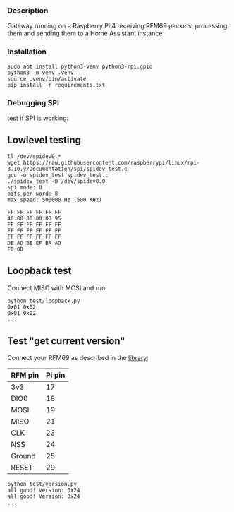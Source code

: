 ### Description
Gateway running on a Raspberry Pi 4 receiving RFM69 packets, processing them
and sending them to a Home Assistant instance

### Installation
```
sudo apt install python3-venv python3-rpi.gpio
python3 -m venv .venv
source .venv/bin/activate
pip install -r requirements.txt
```

### Debugging SPI
[test](https://www.raspberrypi.org/documentation/hardware/raspberrypi/spi/README.md) if SPI is working:

## Lowlevel testing

```
ll /dev/spidev0.*
wget https://raw.githubusercontent.com/raspberrypi/linux/rpi-3.10.y/Documentation/spi/spidev_test.c
gcc -o spidev_test spidev_test.c
./spidev_test -D /dev/spidev0.0
spi mode: 0
bits per word: 8
max speed: 500000 Hz (500 KHz)

FF FF FF FF FF FF
40 00 00 00 00 95
FF FF FF FF FF FF
FF FF FF FF FF FF
FF FF FF FF FF FF
DE AD BE EF BA AD
F0 0D
```

## Loopback test

Connect MISO with MOSI and run:
```
python test/loopback.py
0x01 0x02
0x01 0x02
...
```

## Test "get current version"

Connect your RFM69 as described in the [library](https://github.com/2ni/RFM69):

| RFM pin | Pi pin
| ------- |-------
| 3v3     | 17
| DIO0    | 18
| MOSI    | 19
| MISO    | 21
| CLK     | 23
| NSS     | 24
| Ground  | 25
| RESET   | 29

```
python test/version.py
all good! Version: 0x24
all good! Version: 0x24
...
```
